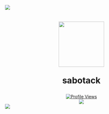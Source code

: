 <a href="https://github.com/sabotack">
  <img src="https://i.imgur.com/InS4dn0.png" />
</a>

<h1 align="center">
  <a href="https://github.com/sabotack">
  <img src="https://assets-global.website-files.com/646218c67da47160c64a84d5/6463467e4648fab8dc75e706_59.png" width="150" height="150" />
  </a>
  <p>sabotack</p>
</h1>

<div align="center">
  <a href="https://github.com/sabotack">
    <img src="https://komarev.com/ghpvc/?username=sabotack&color=blueviolet" alt="Profile Views">
  </a>
</div>

<div align="center">
  <a href="https://github.com/sabotack">
    <img src="https://github-readme-stats.vercel.app/api?username=sabotack&count_private=true&show_icons=true&title_color=4F8CC9&text_color=9f9f9f&bg_color=00000000&hide_border=true&icon_color=4F8CC9&hide_title=true" />
  </a>
</div>

<a href="https://github.com/sabotack">
  <img src="https://i.imgur.com/ddjIa8X.png" />
</a>
